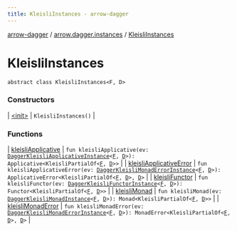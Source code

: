 ```yaml
---
title: KleisliInstances - arrow-dagger
---
```


[arrow-dagger](../../index.html) / [arrow.dagger.instances](../index.html) / [KleisliInstances](./index.html)

# KleisliInstances

`abstract class KleisliInstances<F, D>`

### Constructors

| [&lt;init&gt;](-init-.html) | `KleisliInstances()` |

### Functions

| [kleisliApplicative](kleisli-applicative.html) | `fun kleisliApplicative(ev: `[`DaggerKleisliApplicativeInstance`](../-dagger-kleisli-applicative-instance/index.html)`<`[`F`](index.html#F)`, `[`D`](index.html#D)`>): Applicative<KleisliPartialOf<`[`F`](index.html#F)`, `[`D`](index.html#D)`>>` |
| [kleisliApplicativeError](kleisli-applicative-error.html) | `fun kleisliApplicativeError(ev: `[`DaggerKleisliMonadErrorInstance`](../-dagger-kleisli-monad-error-instance/index.html)`<`[`F`](index.html#F)`, `[`D`](index.html#D)`>): ApplicativeError<KleisliPartialOf<`[`F`](index.html#F)`, `[`D`](index.html#D)`>, `[`D`](index.html#D)`>` |
| [kleisliFunctor](kleisli-functor.html) | `fun kleisliFunctor(ev: `[`DaggerKleisliFunctorInstance`](../-dagger-kleisli-functor-instance/index.html)`<`[`F`](index.html#F)`, `[`D`](index.html#D)`>): Functor<KleisliPartialOf<`[`F`](index.html#F)`, `[`D`](index.html#D)`>>` |
| [kleisliMonad](kleisli-monad.html) | `fun kleisliMonad(ev: `[`DaggerKleisliMonadInstance`](../-dagger-kleisli-monad-instance/index.html)`<`[`F`](index.html#F)`, `[`D`](index.html#D)`>): Monad<KleisliPartialOf<`[`F`](index.html#F)`, `[`D`](index.html#D)`>>` |
| [kleisliMonadError](kleisli-monad-error.html) | `fun kleisliMonadError(ev: `[`DaggerKleisliMonadErrorInstance`](../-dagger-kleisli-monad-error-instance/index.html)`<`[`F`](index.html#F)`, `[`D`](index.html#D)`>): MonadError<KleisliPartialOf<`[`F`](index.html#F)`, `[`D`](index.html#D)`>, `[`D`](index.html#D)`>` |

